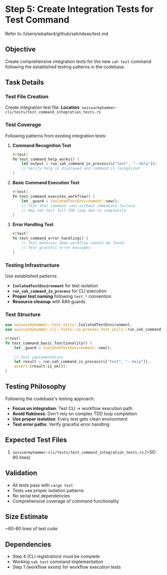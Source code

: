 # Step 5: Create Integration Tests for Test Command

Refer to /Users/wballard/github/sah/ideas/test.md

## Objective
Create comprehensive integration tests for the new `sah test` command following the established testing patterns in the codebase.

## Task Details

### Test File Creation
Create integration test file:
**Location**: `swissarmyhammer-cli/tests/test_command_integration_tests.rs`

### Test Coverage
Following patterns from existing integration tests:

1. **Command Recognition Test**
   ```rust
   #[test]
   fn test_command_help_works() {
       let output = run_sah_command_in_process(&["test", "--help"]);
       // Verify help is displayed and command is recognized
   }
   ```

2. **Basic Command Execution Test**
   ```rust
   #[test] 
   fn test_command_executes_workflow() {
       let _guard = IsolatedTestEnvironment::new();
       // Test that command runs without immediate failure
       // May not test full TDD loop due to complexity
   }
   ```

3. **Error Handling Test**
   ```rust
   #[test]
   fn test_command_error_handling() {
       // Test behavior when workflow cannot be found
       // Test graceful error messages
   }
   ```

### Testing Infrastructure
Use established patterns:
- **`IsolatedTestEnvironment`** for test isolation
- **`run_sah_command_in_process`** for CLI execution
- **Proper test naming** following `test_*` convention
- **Resource cleanup** with RAII guards

### Test Structure
```rust
use swissarmyhammer::test_utils::IsolatedTestEnvironment;
use swissarmyhammer_cli::tests::in_process_test_utils::run_sah_command_in_process;

#[test]
fn test_command_basic_functionality() {
    let _guard = IsolatedTestEnvironment::new();
    
    // Test implementation
    let result = run_sah_command_in_process(&["test", "--help"]);
    assert!(result.is_ok());
}
```

## Testing Philosophy
Following the codebase's testing approach:
- **Focus on integration**: Test CLI → workflow execution path
- **Avoid flakiness**: Don't rely on complex TDD loop completion
- **Use proper isolation**: Every test gets clean environment  
- **Test error paths**: Verify graceful error handling

## Expected Test Files
1. `swissarmyhammer-cli/tests/test_command_integration_tests.rs` (~50-80 lines)

## Validation
- All tests pass with `cargo test`
- Tests use proper isolation patterns
- No serial test dependencies
- Comprehensive coverage of command functionality

## Size Estimate
~60-80 lines of test code

## Dependencies
- Step 4 (CLI registration) must be complete
- Working `sah test` command implementation
- Step 1 (workflow exists) for workflow execution tests